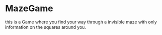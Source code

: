 # MazeGame
this is a Game where you find your way through a invisible maze with only information on the squares around you.
